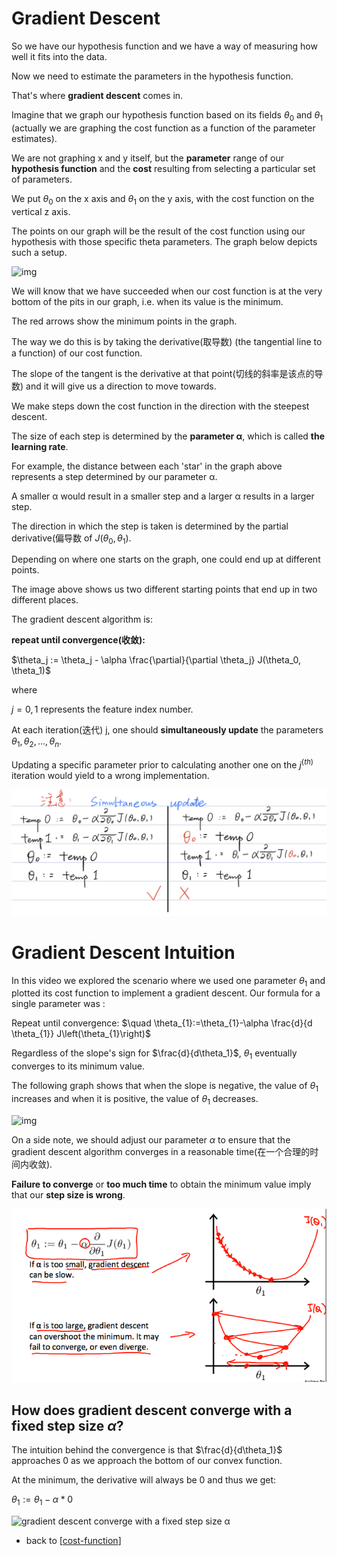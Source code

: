 # Gradient Descent

So we have our hypothesis function and we have a way of measuring how well it fits into the data. 

Now we need to estimate the parameters in the hypothesis function. 

That's where **gradient descent** comes in.

Imagine that we graph our hypothesis function based on its fields $\theta_0$ and $\theta_1$	
(actually we are graphing the cost function as a function of the parameter estimates). 
  
We are not graphing x and y itself, but the **parameter** range of our **hypothesis function** and the **cost** resulting from selecting a particular set of parameters.

We put $\theta_0$ on the x axis and $\theta_1$ on the y axis, 
with the cost function on the vertical z axis. 

The points on our graph will be the result of the cost function using our hypothesis with those specific theta parameters. 
The graph below depicts such a setup.

![img](../img/J(θ)-2%20parameters.png)

We will know that we have succeeded when our cost function is at the very bottom of the pits in our graph, i.e. 
when its value is the minimum. 

The red arrows show the minimum points in the graph.

The way we do this is by taking the derivative(取导数) (the tangential line to a function) of our cost function. 

The slope of the tangent is the derivative at that point(切线的斜率是该点的导数) 
and it will give us a direction to move towards. 

We make steps down the cost function in the direction with the steepest descent. 

The size of each step is determined by the **parameter α**, which is called **the learning rate**.

For example, the distance between each 'star' in the graph above represents a step determined by our parameter α.

A smaller α would result in a smaller step and a larger α results in a larger step. 

The direction in which the step is taken is determined by the partial derivative(偏导数 of $J(\theta_0,\theta_1)$. 

Depending on where one starts on the graph, one could end up at different points. 

The image above shows us two different starting points that end up in two different places.

The gradient descent algorithm is:

**repeat until convergence(收敛):**

$\theta_j := \theta_j - \alpha \frac{\partial}{\partial \theta_j} J(\theta_0, \theta_1)$ 

where

$j=0,1$ represents the feature index number.

At each iteration(迭代) j, one should **simultaneously update** the parameters $\theta_1, \theta_2,...,\theta_n$. 

Updating a specific parameter prior to calculating another one on the $j^{(th)}$ iteration would yield to a wrong implementation.

![simultaneously_update](../img/Simultaneous%20update.png)

# Gradient Descent Intuition
In this video we explored the scenario where we used one parameter $\theta_1$ and plotted its cost function to implement a gradient descent. 
Our formula for a single parameter was :

Repeat until convergence: 
$\quad \theta_{1}:=\theta_{1}-\alpha \frac{d}{d \theta_{1}} J\left(\theta_{1}\right)$

Regardless of the slope's sign for $\frac{d}{d\theta_1}$, $\theta_1$ eventually converges to its minimum value. 

The following graph shows that when the slope is negative, the value of $\theta_1$ increases and when it is positive, 
the value of $\theta_1$ decreases.

![img](../img/J(θ1).png)

On a side note, we should adjust our parameter $\alpha$ to ensure that the gradient descent algorithm converges in a reasonable time(在一个合理的时间内收敛). 

**Failure to converge** or **too much time** to obtain the minimum value imply that our **step size is wrong**.

![step size is wrong](../img/step%20size%20is%20wrong.png)


## How does gradient descent converge with a fixed step size $\alpha$?

The intuition behind the convergence is that $\frac{d}{d\theta_1}$ approaches 0 as we approach the bottom of our convex function. 

At the minimum, the derivative will always be 0 and thus we get:

$\theta_{1}:=\theta_{1}-\alpha * 0$

![gradient descent converge with a fixed step size α](../img/gradient%20descent%20converge%20with%20a%20fixed%20step%20size%20α.png)


- back to [[cost-function]]


[//begin]: # "Autogenerated link references for markdown compatibility"
[cost-function]: cost-function "Cost Function"
[//end]: # "Autogenerated link references"